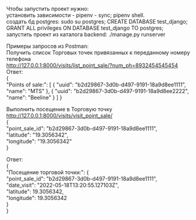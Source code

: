 Чтобы запустить проект нужно:  
установить зависимости - pipenv - sync; pipenv shell.  
создать бд postgres: sudo su postgres; CREATE DATABASE test_django; GRANT ALL privileges ON DATABASE test_django TO postgres;  
запустить проект из каталога backend:  ./manage.py runserver  

Примеры запросов из Postman:  
Получить список Торговых точек привязанных к переданному номеру телефона  
http://127.0.0.1:8000/visits/list_point_sale/?num_ph=8932454545454  
Ответ:  
{  
  "Points of sale:": [
    {
      "uuid": "b2d29867-3d0b-d497-9191-18a9d8ee1111",
      "name": "MTS"
    },
    {
      "uuid": "b2d29867-3d0b-d497-9191-18a9d8ee2222",
      "name": "Beeline"
    }
  ]
}


Выполнить посещение в Торговую точку  
http://127.0.0.1:8000/visits/visit_point_sale/  
{  
  "point_sale_id": "b2d29867-3d0b-d497-9191-18a9d8ee1111",  
  "latitude": "19.3056342",  
  "longitude": "19.3056342"  
}  
  
Ответ:  
{  
  "Посещение торговой точки:": {  
    "point_sale_id": "b2d29867-3d0b-d497-9191-18a9d8ee1111",  
    "date_visit": "2022-05-18T13:20:55.127103Z",  
    "latitude": 19.3056342,  
    "longitude": 19.3056342  
  }  
}  
